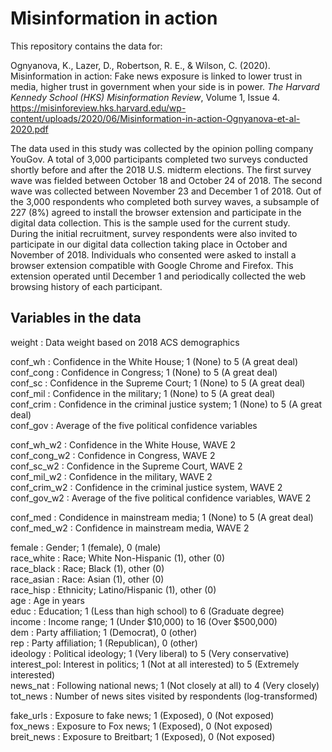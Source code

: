 # Misinformation in action

This repository contains the data for:

Ognyanova, K., Lazer, D., Robertson, R. E., & Wilson, C. (2020). Misinformation in action: Fake news exposure is linked to lower trust in media, higher trust in government when your side is in power. *The Harvard Kennedy School (HKS) Misinformation Review*, Volume 1, Issue 4.  
https://misinforeview.hks.harvard.edu/wp-content/uploads/2020/06/Misinformation-in-action-Ognyanova-et-al-2020.pdf

The data used in this study was collected by the opinion polling company YouGov. A total of 3,000 participants completed two surveys conducted shortly before and after the 2018 U.S. midterm elections. The first survey wave was fielded between October 18 and October 24 of 2018. The second wave was collected between November 23 and December 1 of 2018. Out of the 3,000 respondents who completed both survey waves, a subsample of 227 (8%) agreed to install the browser extension and participate in the digital data collection. This is the sample used for the current study.  
During the initial recruitment, survey respondents were also invited to participate in our digital data collection taking place in October and November of 2018. Individuals who consented were asked to install a browser extension compatible with Google Chrome and Firefox. This extension operated until December 1 and periodically collected the web browsing history of each participant.

## Variables in the data 

weight    : Data weight based on 2018 ACS demographics

conf_wh   : Confidence in the White House; 1 (None) to 5 (A great deal)  
conf_cong : Confidence in Congress; 1 (None) to 5 (A great deal)  
conf_sc   : Confidence in the Supreme Court; 1 (None) to 5 (A great deal)  
conf_mil  : Confidence in the military; 1 (None) to 5 (A great deal)  
conf_crim : Confidence in the criminal justice system; 1 (None) to 5 (A great deal)  
conf_gov  : Average of the five political confidence variables  
  
  
conf_wh_w2   : Confidence in the White House, WAVE 2  
conf_cong_w2 : Confidence in Congress, WAVE 2  
conf_sc_w2   : Confidence in the Supreme Court, WAVE 2  
conf_mil_w2  : Confidence in the military, WAVE 2  
conf_crim_w2 : Confidence in the criminal justice system, WAVE 2  
conf_gov_w2  : Average of the five political confidence variables, WAVE 2  

conf_med    : Condidence in mainstream media; 1 (None) to 5 (A great deal)  
conf_med_w2 : Confidence in mainstream media, WAVE 2  
  
female      : Gender; 1 (female), 0 (male)  
race_white  : Race; White Non-Hispanic (1), other (0)  
race_black  : Race; Black (1), other (0)  
race_asian  : Race: Asian (1), other (0)  
race_hisp   : Ethnicity; Latino/Hispanic (1), other (0)  
age         : Age in years  
educ        : Education;  1 (Less than high school) to 6 (Graduate degree)  
income      : Income range;  1 (Under $10,000) to 16 (Over $500,000)  
dem         : Party affiliation; 1 (Democrat), 0 (other)  
rep         : Party affiliation; 1 (Republican), 0 (other)  
ideology    : Political ideology; 1 (Very liberal) to 5 (Very conservative)  
interest_pol: Interest in politics; 1 (Not at all interested) to 5 (Extremely interested)  
news_nat    : Following national news;  1 (Not closely at all) to 4 (Very closely)  
tot_news    : Number of news sites visited by respondents (log-transformed)  
  
fake_urls   : Exposure to fake news; 1 (Exposed), 0 (Not exposed)  
fox_news    : Exposure to Fox news; 1 (Exposed), 0 (Not exposed)  
breit_news  : Exposure to Breitbart; 1 (Exposed), 0 (Not exposed)  
  
